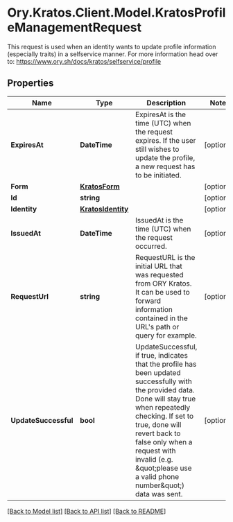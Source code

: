 # Ory.Kratos.Client.Model.KratosProfileManagementRequest
This request is used when an identity wants to update profile information (especially traits) in a selfservice manner.  For more information head over to: https://www.ory.sh/docs/kratos/selfservice/profile
## Properties

Name | Type | Description | Notes
------------ | ------------- | ------------- | -------------
**ExpiresAt** | **DateTime** | ExpiresAt is the time (UTC) when the request expires. If the user still wishes to update the profile, a new request has to be initiated. | [optional] 
**Form** | [**KratosForm**](KratosForm.md) |  | [optional] 
**Id** | **string** |  | [optional] 
**Identity** | [**KratosIdentity**](KratosIdentity.md) |  | [optional] 
**IssuedAt** | **DateTime** | IssuedAt is the time (UTC) when the request occurred. | [optional] 
**RequestUrl** | **string** | RequestURL is the initial URL that was requested from ORY Kratos. It can be used to forward information contained in the URL&#39;s path or query for example. | [optional] 
**UpdateSuccessful** | **bool** | UpdateSuccessful, if true, indicates that the profile has been updated successfully with the provided data. Done will stay true when repeatedly checking. If set to true, done will revert back to false only when a request with invalid (e.g. \&quot;please use a valid phone number\&quot;) data was sent. | [optional] 

[[Back to Model list]](../README.md#documentation-for-models) [[Back to API list]](../README.md#documentation-for-api-endpoints) [[Back to README]](../README.md)


